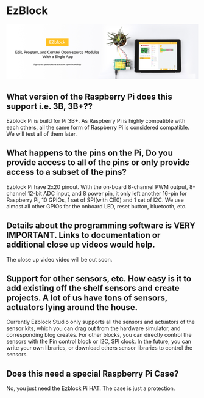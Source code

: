 # EzBlock

![img](../../img\ezblock\ezblock.jpg)

## What version of the Raspberry Pi does this support i.e. 3B, 3B+?? 

Ezblock Pi is build for Pi 3B+. As Raspberry Pi is highly compatible with each others, all the same form of Raspberry Pi is considered compatible. We will test all of them later.

## What happens to the pins on the Pi, Do you provide access to all of the pins or only provide access to a subset of the pins? 

Ezblock Pi have 2x20 pinout. With the on-board 8-channel PWM output, 8-channel 12-bit ADC input, and 8 power pin, it only left another 16-pin for Raspberry Pi, 10 GPIOs, 1 set of SPI(with CE0) and 1 set of I2C. We use almost all other GPIOs for the onboard LED, reset button, bluetooth, etc.

## Details about the programming software is VERY IMPORTANT. Links to documentation or additional close up videos would help. 

The close up video video will be out soon.

##  Support for other sensors, etc. How easy is it to add existing off the shelf sensors and create projects. A lot of us have tons of sensors, actuators lying around the house. 

Currently Ezblock Studio only supports all the sensors and actuators  of the sensor kits, which you can drag out from the hardware simulator, and corresponding blog creates. For other blocks, you can directly control the sensors with the Pin control block or I2C, SPI clock. In the future, you can write your own libraries, or download others sensor libraries to control the sensors.

## Does this need a special Raspberry Pi Case?

No, you just need the Ezblock Pi HAT. The case is just a protection.